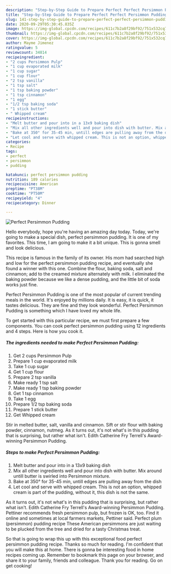 ```yaml
---
description: "Step-by-Step Guide to Prepare Perfect Perfect Persimmon Pudding"
title: "Step-by-Step Guide to Prepare Perfect Perfect Persimmon Pudding"
slug: 141-step-by-step-guide-to-prepare-perfect-perfect-persimmon-pudding
date: 2020-09-29T05:30:45.835Z
image: https://img-global.cpcdn.com/recipes/611c7b2a8f29bf92/751x532cq70/perfect-persimmon-pudding-recipe-main-photo.jpg
thumbnail: https://img-global.cpcdn.com/recipes/611c7b2a8f29bf92/751x532cq70/perfect-persimmon-pudding-recipe-main-photo.jpg
cover: https://img-global.cpcdn.com/recipes/611c7b2a8f29bf92/751x532cq70/perfect-persimmon-pudding-recipe-main-photo.jpg
author: Mayme Jimenez
ratingvalue: 5
reviewcount: 34814
recipeingredient:
- "2 cups Persimmon Pulp"
- "1 cup evaporated milk"
- "1 cup sugar"
- "1 cup flour"
- "2 tsp vanilla"
- "1 tsp salt"
- "1 tsp baking powder"
- "1 tsp cinnamon"
- "1 egg"
- "1/2 tsp baking soda"
- "1 stick butter"
- " Whipped cream"
recipeinstructions:
- "Melt butter and pour into in a 13x9 baking dish"
- "Mix all other ingredients well and pour into dish with butter. Mix around untill butter is swirled into Persimmon mixture."
- "Bake at 350° for 35-45 min, untill edges are pulling away from the dish"
- "Let cool and serve with whipped cream. This is not an option, whipped cream is part of the pudding, without it, this dish is not the same."
categories:
- Recipe
tags:
- perfect
- persimmon
- pudding

katakunci: perfect persimmon pudding 
nutrition: 189 calories
recipecuisine: American
preptime: "PT38M"
cooktime: "PT50M"
recipeyield: "4"
recipecategory: Dinner

---
```



![Perfect Persimmon Pudding](https://img-global.cpcdn.com/recipes/611c7b2a8f29bf92/751x532cq70/perfect-persimmon-pudding-recipe-main-photo.jpg)

Hello everybody, hope you're having an amazing day today. Today, we're going to make a special dish, perfect persimmon pudding. It is one of my favorites. This time, I am going to make it a bit unique. This is gonna smell and look delicious.

This recipe is famous in the family of its owner. His mom had searched high and low for the perfect persimmon pudding recipe, and eventually she found a winner with this one. Combine the flour, baking soda, salt and cinnamon; add to the creamed mixture alternately with milk. I eliminated the baking powder because we like a dense pudding, and the little bit of soda works just fine.

Perfect Persimmon Pudding is one of the most popular of current trending meals in the world. It's enjoyed by millions daily. It is easy, it is quick, it tastes delicious. They are fine and they look wonderful. Perfect Persimmon Pudding is something which I have loved my whole life.


To get started with this particular recipe, we must first prepare a few components. You can cook perfect persimmon pudding using 12 ingredients and 4 steps. Here is how you cook it.

<!--inarticleads1-->

##### The ingredients needed to make Perfect Persimmon Pudding:

1. Get 2 cups Persimmon Pulp
1. Prepare 1 cup evaporated milk
1. Take 1 cup sugar
1. Get 1 cup flour
1. Prepare 2 tsp vanilla
1. Make ready 1 tsp salt
1. Make ready 1 tsp baking powder
1. Get 1 tsp cinnamon
1. Take 1 egg
1. Prepare 1/2 tsp baking soda
1. Prepare 1 stick butter
1. Get  Whipped cream


Stir in melted butter, salt, vanilla and cinnamon. Sift or stir flour with baking powder, cinnamon, nutmeg. As it turns out, it&#39;s not what&#39;s in this pudding that is surprising, but rather what isn&#39;t. Edith Catherine Fry Terrell&#39;s Award-winning Persimmon Pudding. 

<!--inarticleads2-->

##### Steps to make Perfect Persimmon Pudding:

1. Melt butter and pour into in a 13x9 baking dish
1. Mix all other ingredients well and pour into dish with butter. Mix around untill butter is swirled into Persimmon mixture.
1. Bake at 350° for 35-45 min, untill edges are pulling away from the dish
1. Let cool and serve with whipped cream. This is not an option, whipped cream is part of the pudding, without it, this dish is not the same.


As it turns out, it&#39;s not what&#39;s in this pudding that is surprising, but rather what isn&#39;t. Edith Catherine Fry Terrell&#39;s Award-winning Persimmon Pudding. Pettiner recommends fresh persimmon pulp, but frozen is OK, too. Find it online and sometimes at local farmers markets, Pettiner said. Perfect plum (persimmon) pudding recipe These American persimmons are just waiting to be plucked from the tree and dried for a tasty Christmas treat. 

So that is going to wrap this up with this exceptional food perfect persimmon pudding recipe. Thanks so much for reading. I'm confident that you will make this at home. There is gonna be interesting food in home recipes coming up. Remember to bookmark this page on your browser, and share it to your family, friends and colleague. Thank you for reading. Go on get cooking!
